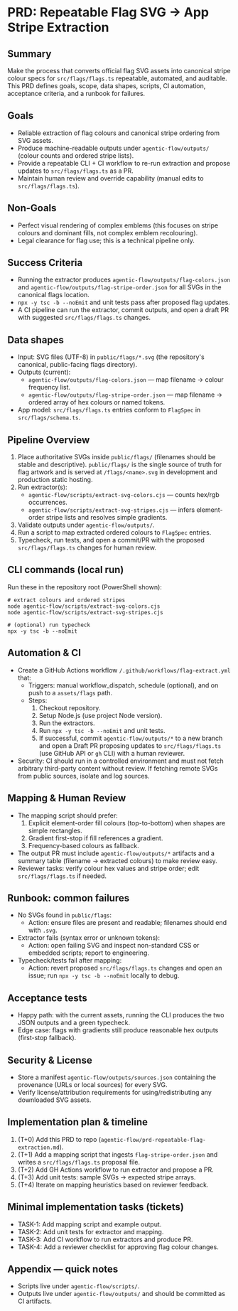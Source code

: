 # PRD: Repeatable Flag SVG → App Stripe Extraction

## Summary
Make the process that converts official flag SVG assets into canonical stripe colour specs for `src/flags/flags.ts` repeatable, automated, and auditable. This PRD defines goals, scope, data shapes, scripts, CI automation, acceptance criteria, and a runbook for failures.

## Goals
- Reliable extraction of flag colours and canonical stripe ordering from SVG assets.
- Produce machine-readable outputs under `agentic-flow/outputs/` (colour counts and ordered stripe lists).
- Provide a repeatable CLI + CI workflow to re-run extraction and propose updates to `src/flags/flags.ts` as a PR.
- Maintain human review and override capability (manual edits to `src/flags/flags.ts`).

## Non-Goals
- Perfect visual rendering of complex emblems (this focuses on stripe colours and dominant fills, not complex emblem recolouring).
- Legal clearance for flag use; this is a technical pipeline only.

## Success Criteria
- Running the extractor produces `agentic-flow/outputs/flag-colors.json` and `agentic-flow/outputs/flag-stripe-order.json` for all SVGs in the canonical flags location.
- `npx -y tsc -b --noEmit` and unit tests pass after proposed flag updates.
- A CI pipeline can run the extractor, commit outputs, and open a draft PR with suggested `src/flags/flags.ts` changes.

## Data shapes
- Input: SVG files (UTF-8) in `public/flags/*.svg` (the repository's canonical, public-facing flags directory).
- Outputs (current):
  - `agentic-flow/outputs/flag-colors.json` — map filename → colour frequency list.
  - `agentic-flow/outputs/flag-stripe-order.json` — map filename → ordered array of hex colours or named tokens.
- App model: `src/flags/flags.ts` entries conform to `FlagSpec` in `src/flags/schema.ts`.

## Pipeline Overview
1. Place authoritative SVGs inside `public/flags/` (filenames should be stable and descriptive). `public/flags/` is the single source of truth for flag artwork and is served at `/flags/<name>.svg` in development and production static hosting.
2. Run extractor(s):
   - `agentic-flow/scripts/extract-svg-colors.cjs` — counts hex/rgb occurrences.
   - `agentic-flow/scripts/extract-svg-stripes.cjs` — infers element-order stripe lists and resolves simple gradients.
3. Validate outputs under `agentic-flow/outputs/`.
4. Run a script to map extracted ordered colours to `FlagSpec` entries.
5. Typecheck, run tests, and open a commit/PR with the proposed `src/flags/flags.ts` changes for human review.

## CLI commands (local run)
Run these in the repository root (PowerShell shown):

```pwsh
# extract colours and ordered stripes
node agentic-flow/scripts/extract-svg-colors.cjs
node agentic-flow/scripts/extract-svg-stripes.cjs

# (optional) run typecheck
npx -y tsc -b --noEmit
```

## Automation & CI
- Create a GitHub Actions workflow `/.github/workflows/flag-extract.yml` that:
  - Triggers: manual workflow_dispatch, schedule (optional), and on push to a `assets/flags` path.
  - Steps:
    1. Checkout repository.
    2. Setup Node.js (use project Node version).
    3. Run the extractors.
    4. Run `npx -y tsc -b --noEmit` and unit tests.
    5. If successful, commit `agentic-flow/outputs/*` to a new branch and open a Draft PR proposing updates to `src/flags/flags.ts` (use GitHub API or `gh` CLI) with a human reviewer.
- Security: CI should run in a controlled environment and must not fetch arbitrary third-party content without review. If fetching remote SVGs from public sources, isolate and log sources.

## Mapping & Human Review
- The mapping script should prefer:
  1. Explicit element-order fill colours (top-to-bottom) when shapes are simple rectangles.
  2. Gradient first-stop if fill references a gradient.
  3. Frequency-based colours as fallback.
- The output PR must include `agentic-flow/outputs/*` artifacts and a summary table (filename → extracted colours) to make review easy.
- Reviewer tasks: verify colour hex values and stripe order; edit `src/flags/flags.ts` if needed.

## Runbook: common failures
- No SVGs found in `public/flags`:
  - Action: ensure files are present and readable; filenames should end with `.svg`.
- Extractor fails (syntax error or unknown tokens):
  - Action: open failing SVG and inspect non-standard CSS or embedded scripts; report to engineering.
- Typecheck/tests fail after mapping:
  - Action: revert proposed `src/flags/flags.ts` changes and open an issue; run `npx -y tsc -b --noEmit` locally to debug.

## Acceptance tests
- Happy path: with the current assets, running the CLI produces the two JSON outputs and a green typecheck.
- Edge case: flags with gradients still produce reasonable hex outputs (first-stop fallback).

## Security & License
- Store a manifest `agentic-flow/outputs/sources.json` containing the provenance (URLs or local sources) for every SVG.
- Verify license/attribution requirements for using/redistributing any downloaded SVG assets.

## Implementation plan & timeline
1. (T+0) Add this PRD to repo (`agentic-flow/prd-repeatable-flag-extraction.md`).
2. (T+1) Add a mapping script that ingests `flag-stripe-order.json` and writes a `src/flags/flags.ts` proposal file.
3. (T+2) Add GH Actions workflow to run extractor and propose a PR.
4. (T+3) Add unit tests: sample SVGs → expected stripe arrays.
5. (T+4) Iterate on mapping heuristics based on reviewer feedback.

## Minimal implementation tasks (tickets)
- TASK-1: Add mapping script and example output.
- TASK-2: Add unit tests for extractor and mapping.
- TASK-3: Add CI workflow to run extractors and produce PR.
- TASK-4: Add a reviewer checklist for approving flag colour changes.

## Appendix — quick notes
- Scripts live under `agentic-flow/scripts/`.
- Outputs live under `agentic-flow/outputs/` and should be committed as CI artifacts.
